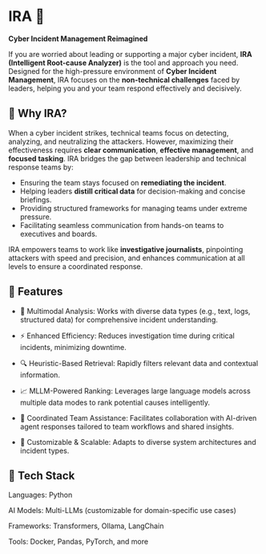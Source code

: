 # IRA 🚀  
**Cyber Incident Management Reimagined**  

If you are worried about leading or supporting a major cyber incident, **IRA (Intelligent Root-cause Analyzer)** is the tool and approach you need. Designed for the high-pressure environment of **Cyber Incident Management**, IRA focuses on the **non-technical challenges** faced by leaders, helping you and your team respond effectively and decisively.  

## 🌟 Why IRA?  
When a cyber incident strikes, technical teams focus on detecting, analyzing, and neutralizing the attackers. However, maximizing their effectiveness requires **clear communication**, **effective management**, and **focused tasking**. IRA bridges the gap between leadership and technical response teams by:  

- Ensuring the team stays focused on **remediating the incident**.  
- Helping leaders **distill critical data** for decision-making and concise briefings.  
- Providing structured frameworks for managing teams under extreme pressure.  
- Facilitating seamless communication from hands-on teams to executives and boards.  

IRA empowers teams to work like **investigative journalists**, pinpointing attackers with speed and precision, and enhances communication at all levels to ensure a coordinated response.  


## 🌟 Features

- 🧠 Multimodal Analysis: Works with diverse data types (e.g., text, logs, structured data) for comprehensive incident understanding.

- ⚡ Enhanced Efficiency: Reduces investigation time during critical incidents, minimizing downtime.

- 🔍 Heuristic-Based Retrieval: Rapidly filters relevant data and contextual information.

- 📈 MLLM-Powered Ranking: Leverages large language models across multiple data modes to rank potential causes intelligently.

- 🤝 Coordinated Team Assistance: Facilitates collaboration with AI-driven agent responses tailored to team workflows and shared insights.

- 🔧 Customizable & Scalable: Adapts to diverse system architectures and incident types.

## 🔧 Tech Stack

Languages: Python

AI Models: Multi-LLMs (customizable for domain-specific use cases)

Frameworks: Transformers, Ollama, LangChain

Tools: Docker, Pandas, PyTorch, and more
